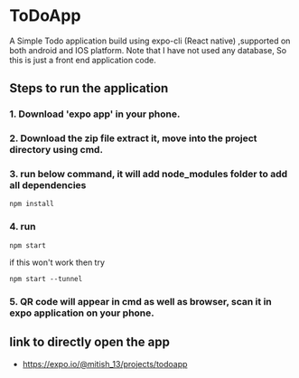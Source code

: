 # ToDoApp
A Simple Todo application build using expo-cli (React native) ,supported on both android and IOS platform. Note that I have not used any database, So this is just a front end application code.

## Steps to run the application
### 1. Download 'expo app' in your phone. 
### 2. Download the zip file extract it, move into the project directory using cmd.
### 3. run below command, it will add node_modules folder to add all dependencies
```
npm install
```
### 4. run
```
npm start
```
if this won't work then try 
```
npm start --tunnel
```
### 5. QR code will appear in cmd as well as browser, scan it in expo application on your phone.

## link to directly open the app
* https://expo.io/@mitish_13/projects/todoapp


